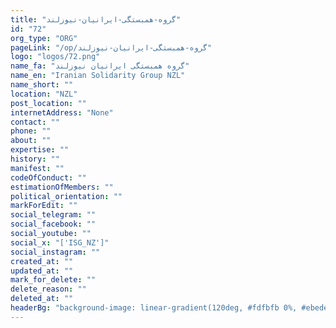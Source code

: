 ```yaml
---
title: "گروه-همبستگی-ایرانیان-نیوزلند"
id: "72"
org_type: "ORG"
pageLink: "/op/گروه-همبستگی-ایرانیان-نیوزلند"
logo: "logos/72.png"
name_fa: "گروه همبستگی ایرانیان نیوزلند"
name_en: "Iranian Solidarity Group NZL"
name_short: ""
location: "NZL"
post_location: ""
internetAddress: "None"
contact: ""
phone: ""
about: ""
expertise: ""
history: ""
manifest: ""
codeOfConduct: ""
estimationOfMembers: ""
political_orientation: ""
markForEdit: ""
social_telegram: ""
social_facebook: ""
social_youtube: ""
social_x: "['ISG_NZ']"
social_instagram: ""
created_at: ""
updated_at: ""
mark_for_delete: ""
delete_reason: ""
deleted_at: ""
headerBg: "background-image: linear-gradient(120deg, #fdfbfb 0%, #ebedee 100%);"
---
```

